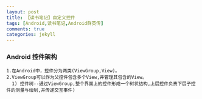 ```yaml
---
layout: post
title: 【读书笔记】自定义控件
tags: [Android,读书笔记,Android群英传]
comments: true
categories: jekyll
---
```

###  Android 控件架构

``` markdown?linenums
1.在Android中，控件分为两类(ViewGroup,View)。
2.ViewGroup可以作为父控件包含多个View,并管理其包含的View。
  1) 控件树--通过ViewGroup,整个界面上的控件形成一个树状结构,上层控件负责下层子控件的测量与绘制,并传递交互事件) 


```
